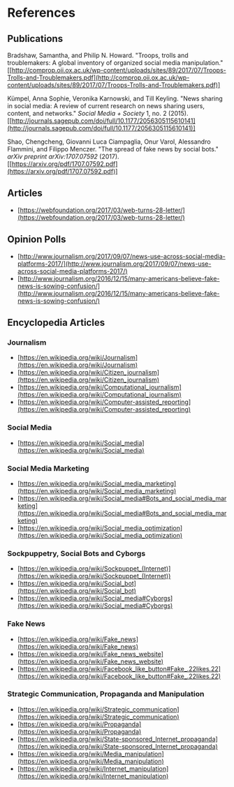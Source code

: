 # References

## Publications
Bradshaw, Samantha, and Philip N. Howard. "Troops, trolls and troublemakers: A global inventory of organized social media manipulation." [[http://comprop.oii.ox.ac.uk/wp-content/uploads/sites/89/2017/07/Troops-Trolls-and-Troublemakers.pdf](http://comprop.oii.ox.ac.uk/wp-content/uploads/sites/89/2017/07/Troops-Trolls-and-Troublemakers.pdf)]

Kümpel, Anna Sophie, Veronika Karnowski, and Till Keyling. "News sharing in social media: A review of current research on news sharing users, content, and networks." _Social Media + Society_ 1, no. 2 (2015). [[http://journals.sagepub.com/doi/full/10.1177/2056305115610141](http://journals.sagepub.com/doi/full/10.1177/2056305115610141)]

Shao, Chengcheng, Giovanni Luca Ciampaglia, Onur Varol, Alessandro Flammini, and Filippo Menczer. "The spread of fake news by social bots." _arXiv preprint arXiv:1707.07592_ (2017). [[https://arxiv.org/pdf/1707.07592.pdf](https://arxiv.org/pdf/1707.07592.pdf)]

## Articles
- [https://webfoundation.org/2017/03/web-turns-28-letter/](https://webfoundation.org/2017/03/web-turns-28-letter/)

## Opinion Polls
- [http://www.journalism.org/2017/09/07/news-use-across-social-media-platforms-2017/](http://www.journalism.org/2017/09/07/news-use-across-social-media-platforms-2017/)
- [http://www.journalism.org/2016/12/15/many-americans-believe-fake-news-is-sowing-confusion/](http://www.journalism.org/2016/12/15/many-americans-believe-fake-news-is-sowing-confusion/)

## Encyclopedia Articles

### Journalism
- [https://en.wikipedia.org/wiki/Journalism](https://en.wikipedia.org/wiki/Journalism)
- [https://en.wikipedia.org/wiki/Citizen_journalism](https://en.wikipedia.org/wiki/Citizen_journalism)
- [https://en.wikipedia.org/wiki/Computational_journalism](https://en.wikipedia.org/wiki/Computational_journalism)
- [https://en.wikipedia.org/wiki/Computer-assisted_reporting](https://en.wikipedia.org/wiki/Computer-assisted_reporting)

### Social Media
- [https://en.wikipedia.org/wiki/Social_media](https://en.wikipedia.org/wiki/Social_media)

### Social Media Marketing
- [https://en.wikipedia.org/wiki/Social_media_marketing](https://en.wikipedia.org/wiki/Social_media_marketing)
- [https://en.wikipedia.org/wiki/Social_media#Bots_and_social_media_marketing](https://en.wikipedia.org/wiki/Social_media#Bots_and_social_media_marketing)
- [https://en.wikipedia.org/wiki/Social_media_optimization](https://en.wikipedia.org/wiki/Social_media_optimization)

### Sockpuppetry, Social Bots and Cyborgs
- [https://en.wikipedia.org/wiki/Sockpuppet_(Internet)](https://en.wikipedia.org/wiki/Sockpuppet_(Internet))
- [https://en.wikipedia.org/wiki/Social_bot](https://en.wikipedia.org/wiki/Social_bot)
- [https://en.wikipedia.org/wiki/Social_media#Cyborgs](https://en.wikipedia.org/wiki/Social_media#Cyborgs)

### Fake News
- [https://en.wikipedia.org/wiki/Fake_news](https://en.wikipedia.org/wiki/Fake_news)
- [https://en.wikipedia.org/wiki/Fake_news_website](https://en.wikipedia.org/wiki/Fake_news_website)
- [https://en.wikipedia.org/wiki/Facebook_like_button#Fake_.22likes.22](https://en.wikipedia.org/wiki/Facebook_like_button#Fake_.22likes.22)

### Strategic Communication, Propaganda and Manipulation
- [https://en.wikipedia.org/wiki/Strategic_communication](https://en.wikipedia.org/wiki/Strategic_communication)
- [https://en.wikipedia.org/wiki/Propaganda](https://en.wikipedia.org/wiki/Propaganda)
- [https://en.wikipedia.org/wiki/State-sponsored_Internet_propaganda](https://en.wikipedia.org/wiki/State-sponsored_Internet_propaganda)
- [https://en.wikipedia.org/wiki/Media_manipulation](https://en.wikipedia.org/wiki/Media_manipulation)
- [https://en.wikipedia.org/wiki/Internet_manipulation](https://en.wikipedia.org/wiki/Internet_manipulation)
